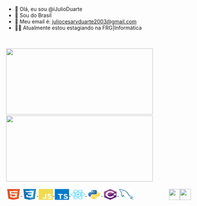 - 👋 Olá, eu sou @iJulioDuarte
- 🌅 Sou do Brasil
- 📩 Meu email é: juliocesarvduarte2003@gmail.com
- 👨‍💻 Atualmente estou estagiando na FRG|Informática


<div>
<br>
<br>
<a href="https://github.com/iJulioDuarte">
  <img height="180px" width="400em" src="https://github-readme-stats.vercel.app/api?username=iJulioDuarte&show_icons=true&theme=github_dark&include_all_commits=true&count_private=true"/>
  <img height="180px" width="400em" src="https://github-readme-stats.vercel.app/api/top-langs/?username=iJulioDuarte&layout=compact&langs_count=7&theme=github_dark"/>
</div>



<div style="display: inline_block"><br>
  <img align="center" alt="Rafa-HTML" height="30" width="40" src="https://raw.githubusercontent.com/devicons/devicon/master/icons/html5/html5-original.svg">
  <img align="center" alt="Rafa-CSS" height="30" width="40" src="https://raw.githubusercontent.com/devicons/devicon/master/icons/css3/css3-original.svg">
  <img align="center" alt="Rafa-Js" height="30" width="40" src="https://raw.githubusercontent.com/devicons/devicon/master/icons/javascript/javascript-plain.svg">
  <img align="center" alt="Rafa-Ts" height="30" width="40" src="https://raw.githubusercontent.com/devicons/devicon/master/icons/typescript/typescript-plain.svg">
  <img align="center" alt="Rafa-React" height="30" width="40" src="https://raw.githubusercontent.com/devicons/devicon/master/icons/react/react-original.svg">
  <img align="center" alt="Rafa-Python" height="30" width="40" src="https://raw.githubusercontent.com/devicons/devicon/master/icons/python/python-original.svg">
  <img align="center" alt="Rafa-Csharp" height="30" width="40" src="https://raw.githubusercontent.com/devicons/devicon/master/icons/csharp/csharp-original.svg">
  <img align="center" alt="MySQL-icon" height="30" width="40" src="https://raw.githubusercontent.com/devicons/devicon/master/icons/mysql/mysql-original.svg"

  <div> 
  <a href="https://www.instagram.com/ijulio.duarte/" target="_blank"><img align="right" height="30" width="30" src="https://cdn-icons-png.flaticon.com/512/1384/1384015.png" target="_blank"></a> 
  <a href="https://www.linkedin.com/in/julio-duarte-28b67423a/" target="_blank"><img align="right" height="30" width="30" src="https://cdn-icons.flaticon.com/png/512/4494/premium/4494498.png?token=exp=1659015162~hmac=c1d9823736711623b833f10afdf81f33" target="_blank"></a> 
  </div>
</div>

